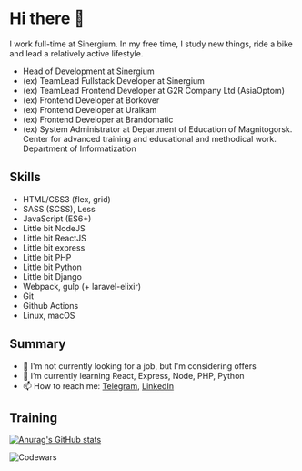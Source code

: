 # Hi there 👋

I work full-time at Sinergium. In my free time, I study new things, ride a bike and lead a relatively active lifestyle.
* Head of Development at Sinergium
* (ex) TeamLead Fullstack Developer at Sinergium
* (ex) TeamLead Frontend Developer at G2R Company Ltd (AsiaOptom)
* (ex) Frontend Developer at Borkover
* (ex) Frontend Developer at Uralkam
* (ex) Frontend Developer at Brandomatic
* (ex) System Administrator at Department of Education of Magnitogorsk. Center for advanced training and educational and methodical work. Department of Informatization

## Skills
* HTML/CSS3 (flex, grid)
* SASS (SCSS), Less
* JavaScript (ES6+)
* Little bit NodeJS
* Little bit ReactJS
* Little bit express
* Little bit PHP
* Little bit Python
* Little bit Django
* Webpack, gulp (+ laravel-elixir)
* Git
* Github Actions 
* Linux, macOS

<!--
## CV's
* [linkedin.com](https://linkedin.com/in/vkgrd)
* [vkdg.ru](https://vkdg.ru)
-->

## Summary

* 🔭 I'm not currently looking for a job, but I'm considering offers
* 🌱 I’m currently learning React, Express, Node, PHP, Python
* 📫 How to reach me: [Telegram](https://t.me/exportDefault), [LinkedIn](https://linkedin.com/in/vkgrd)

## Training

[![Anurag's GitHub stats](https://github-readme-stats.vercel.app/api?username=vkdg)](https://github.com/anuraghazra/github-readme-stats)

![Codewars](https://www.codewars.com/users/vkdg/badges/large)




<!--
**vkdg/vkdg** is a ✨ _special_ ✨ repository because its `README.md` (this file) appears on your GitHub profile.

Here are some ideas to get you started:

- 🔭 I’m currently working on ...
- 🌱 I’m currently learning ...
- 👯 I’m looking to collaborate on ...
- 🤔 I’m looking for help with ...
- 💬 Ask me about ...
- 📫 How to reach me: ...
- 😄 Pronouns: ...
- ⚡ Fun fact: ...
-->
